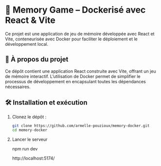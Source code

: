 # 🧠 Memory Game – Dockerisé avec React & Vite

Ce projet est une application de jeu de mémoire développée avec React et Vite, conteneurisée avec Docker pour faciliter le déploiement et le développement local.

## 🚀 À propos du projet

Ce dépôt contient une application React construite avec Vite, offrant un jeu de mémoire interactif. L’utilisation de Docker permet de simplifier le processus de développement en encapsulant toutes les dépendances nécessaires.

## 🛠️ Installation et exécution

1. Clonez le dépôt :

   ```bash
   git clone https://github.com/armelle-pouzioux/memory-docker.git
   cd memory-docker

2. Lancer le serveur

   npm run dev

   http://localhost:5174/
